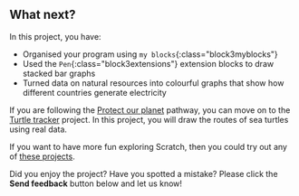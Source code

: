 ## What next?

In this project, you have:

+ Organised your program using `my blocks`{:class="block3myblocks"}
+ Used the `Pen`{:class="block3extensions"} extension blocks to draw stacked bar graphs 
+ Turned data on natural resources into colourful graphs that show how different countries generate electricity 

If you are following the [Protect our planet](https://projects.raspberrypi.org/en/raspberrypi/protect-our-planet) pathway, you can move on to the [Turtle tracker](https://projects.raspberrypi.org/en/projects/turtle-tracker) project. In this project, you will draw the routes of sea turtles using real data.

If you want to have more fun exploring Scratch, then you could try out any of [these projects](https://projects.raspberrypi.org/en/projects?software%5B%5D=scratch&curriculum%5B%5D=%201).

Did you enjoy the project? Have you spotted a mistake? Please click the **Send feedback** button below and let us know!
